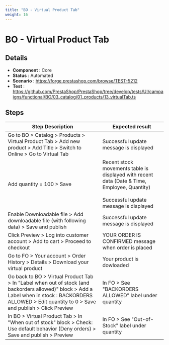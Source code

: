 ```yaml
---
title: "BO - Virtual Product Tab"
weight: 16
---
```


# BO - Virtual Product Tab
## Details
* **Component** : Core
* **Status** : Automated
* **Scenario** : https://forge.prestashop.com/browse/TEST-5212
* **Test** : https://github.com/PrestaShop/PrestaShop/tree/develop/tests/UI/campaigns/functional/BO/03_catalog/01_products/13_virtualTab.ts

## Steps
| Step Description | Expected result |
| ----- | ----- |
| Go to BO > Catalog > Products > Virtual Product Tab > Add new product > Add Title > Switch to Online > Go to Virtual Tab | Successful update message is displayed |
| Add quantity = 100 > Save | Recent stock movements table is displayed with recent data (Date & Time, Employee, Quantity)<br> <br>Successful update message is displayed |
| Enable Downloadable file > Add downloadable file (with following data) > Save and publish | Successful update message is displayed |
| Click Preview > Log into customer account > Add to cart > Proceed to checkout | YOUR ORDER IS CONFIRMED message when order is placed |
| Go to FO > Your account > Order History > Details > Download your virtual product | Your product is dowloaded |
| Go back to BO > Virtual Product Tab > In "Label when out of stock (and backorders allowed)" block > Add a Label when in stock : BACKORDERS ALLOWED > Edit quantity to 0 > Save and publish > Click Preview | In FO > See "BACKORDERS ALLOWED" label under quantity |
| In BO > Virtual Product Tab > In "When out of stock" block > Check: Use default behavior (Deny orders) > Save and publish > Preview | In FO > See "Out-of-Stock" label under quantity |
